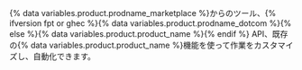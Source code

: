 {% data variables.product.prodname_marketplace %}からのツール、{% ifversion fpt or ghec %}{% data variables.product.prodname_dotcom %}{% else %}{% data variables.product.product_name %}{% endif %} API、既存の{% data variables.product.product_name %}機能を使って作業をカスタマイズし、自動化できます。
